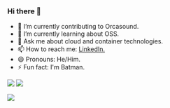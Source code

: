 ### Hi there 👋

- 🔭 I’m currently contributing to Orcasound.
- 🌱 I’m currently learning about OSS. 
- 💬 Ask me about cloud and container technologies.
- 📫 How to reach me: <a href="https://www.linkedin.com/in/karan-mishra-1224681a2/">LinkedIn.</a>
- 😄 Pronouns: He/Him.
- ⚡ Fun fact: I'm Batman.

<img src="https://github-readme-stats.vercel.app/api/top-langs/?username=karan2704&theme=dark&layout=compact">

<a href="https://github.com/antonkomarev/github-profile-views-counter">
    <img src="https://komarev.com/ghpvc/?username=karan2704&style=for-the-badge">
</a>

![](https://hit.yhype.me/github/profile?user_id=59208977)
